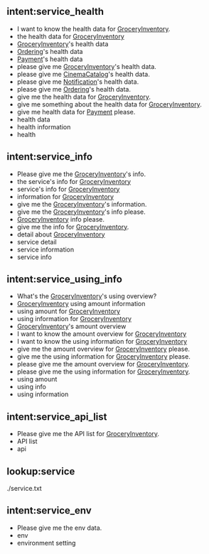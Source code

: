 ## intent:service_health
- I want to know the health data for [GroceryInventory](service).
- the health data for [GroceryInventory](service)
- [GroceryInventory](service)'s health data
- [Ordering](service)'s health data
- [Payment](service)'s health data
- please give me [GroceryInventory](service)'s health data.
- please give me [CinemaCatalog](service)'s health data.
- please give me [Notification](service)'s health data.
- please give me [Ordering](service)'s health data.
- give me the health data for [GroceryInventory](service).
- give me something about the health data for [GroceryInventory](service).
- give me health data for [Payment](service) please.
- health data
- health information
- health

## intent:service_info
- Please give me the [GroceryInventory](service)'s info.
- the service's info for [GroceryInventory](service)
- service's info for [GroceryInventory](service)
- information for [GroceryInventory](service)
- give me the [GroceryInventory](service)'s information.
- give me the [GroceryInventory](service)'s info please.
- [GroceryInventory](service) info please.
- give me the info for [GroceryInventory](service).
- detail about [GroceryInventory](service)
- service detail
- service information
- service info

## intent:service_using_info
- What's the [GroceryInventory](service)'s using overview?
- [GroceryInventory](service) using amount information
- using amount for [GroceryInventory](service)
- using information for [GroceryInventory](service)
- [GroceryInventory](service)'s amount overview
- I want to know the amount overview for [GroceryInventory](service)
- I want to know the using information for [GroceryInventory](service)
- give me the amount overview for [GroceryInventory](service) please.
- give me the using information for [GroceryInventory](service) please.
- please give me the amount overview for [GroceryInventory](service).
- please give me the using information for [GroceryInventory](service).
- using amount
- using info
- using information

## intent:service_api_list
- Please give me the API list for [GroceryInventory](service).
- API list
- api

## lookup:service
./service.txt

## intent:service_env
- Please give me the env data.
- env
- environment setting